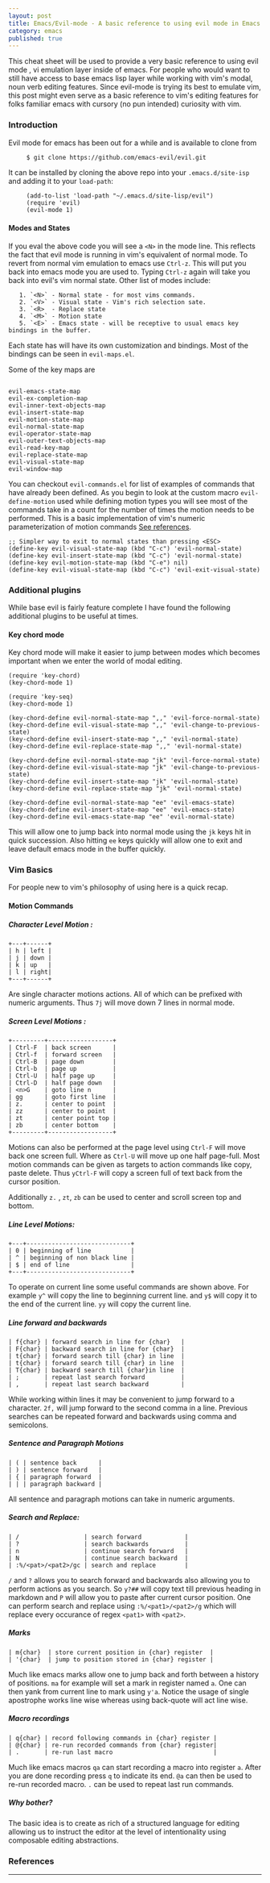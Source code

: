 ```yaml
--- 
layout: post 
title: Emacs/Evil-mode - A basic reference to using evil mode in Emacs.  
category: emacs 
published: true 
--- 
```



This cheat sheet will be used to provide a very basic reference to
using evil mode , vi emulation layer inside of emacs. For people who
would want to still have access to base emacs lisp layer while working
with vim's modal, noun verb editing features. Since evil-mode is
trying its best to emulate vim, this post might even serve as a basic
reference to vim's editing features for folks familiar emacs with
cursory (no pun intended) curiosity with vim.

### Introduction

Evil mode for emacs has been out for a while and is available to clone
from

```bash
     $ git clone https://github.com/emacs-evil/evil.git
```

It can be installed by cloning the above repo into your `.emacs.d/site-isp` and adding it to your `load-path`:

```emacslisp
     (add-to-list 'load-path "~/.emacs.d/site-lisp/evil")
     (require 'evil)
     (evil-mode 1)
```

#### Modes and States

If you eval the above code you will see a `<N>` in the mode line. This
reflects the fact that evil mode is running in vim's equivalent of
normal mode.  To revert from normal vim emulation to emacs use
`Ctrl-z`. This will put you back into emacs mode you are used
to. Typing `Ctrl-z` again will take you back into evil's vim normal
state. Other list of modes include:

       1. `<N>` - Normal state - for most vims commands.
       2. `<V>` - Visual state - Vim's rich selection sate.
       3. `<R>  - Replace state
       4. `<M>` - Motion state
       5. `<E>` - Emacs state - will be receptive to usual emacs key bindings in the buffer.


Each state has will have its own customization and bindings. Most of
the bindings can be seen in `evil-maps.el`.

Some of the key maps are
```emacslisp

evil-emacs-state-map 
evil-ex-completion-map
evil-inner-text-objects-map
evil-insert-state-map
evil-motion-state-map
evil-normal-state-map
evil-operator-state-map
evil-outer-text-objects-map
evil-read-key-map
evil-replace-state-map
evil-visual-state-map
evil-window-map
```

You can checkout `evil-commands.el` for list of examples of commands
that have already been defined. As you begin to look at the custom
macro `evil-define-motion` used while defining motion types you will
see most of the commands take in a count for the number of times the
motion needs to be performed. This is a basic implementation of vim's
numeric parameterization of motion commands [See references][1].

```emacslisp
;; Simpler way to exit to normal states than pressing <ESC>
(define-key evil-visual-state-map (kbd "C-c") 'evil-normal-state)
(define-key evil-insert-state-map (kbd "C-c") 'evil-normal-state)
(define-key evil-motion-state-map (kbd "C-e") nil)
(define-key evil-visual-state-map (kbd "C-c") 'evil-exit-visual-state)

```
### Additional plugins

While base evil is fairly feature complete I have found the following
additional plugins to be useful at times.

#### Key chord mode

Key chord mode will make it easier to jump between modes which becomes
important when we enter the world of modal editing.

```
(require 'key-chord)
(key-chord-mode 1)

(require 'key-seq)
(key-chord-mode 1)

(key-chord-define evil-normal-state-map ",," 'evil-force-normal-state)
(key-chord-define evil-visual-state-map ",," 'evil-change-to-previous-state)
(key-chord-define evil-insert-state-map ",," 'evil-normal-state)
(key-chord-define evil-replace-state-map ",," 'evil-normal-state)

(key-chord-define evil-normal-state-map "jk" 'evil-force-normal-state)
(key-chord-define evil-visual-state-map "jk" 'evil-change-to-previous-state)
(key-chord-define evil-insert-state-map "jk" 'evil-normal-state)
(key-chord-define evil-replace-state-map "jk" 'evil-normal-state)

(key-chord-define evil-normal-state-map "ee" 'evil-emacs-state)
(key-chord-define evil-insert-state-map "ee" 'evil-emacs-state)
(key-chord-define evil-emacs-state-map "ee" 'evil-normal-state)
```

This will allow one to jump back into normal mode using the `jk` keys
hit in quick succession. Also hitting `ee` keys quickly will allow one
to exit and leave default emacs mode in the buffer quickly.

### Vim Basics

For people new to vim's philosophy of using here is a quick recap.

#### Motion Commands

##### Character Level Motion :

```
+---+------+
| h | left |
| j | down |
| k | up   |
| l | right|
+---+------+
```

Are single character motions actions. All of which can be
prefixed with numeric arguments. Thus `7j` will move down 7
lines in normal mode.

##### Screen Level Motions :
```
+---------+------------------+
| Ctrl-F  | back screen      |
| Ctrl-f  | forward screen   |
| Ctrl-B  | page down        |
| Ctrl-b  | page up          |
| Ctrl-U  | half page up     |
| Ctrl-D  | half page down   |
| <n>G    | goto line n      |
| gg      | goto first line  |
| z.      | center to point  |
| zz      | center to point  |
| zt      | center point top |
| zb      | center bottom    |
+---------+------------------+
```


Motions can also be performed at the page level using `Ctrl-F` will move
back one screen full. Where as `Ctrl-U` will move up one half page-full.
Most motion commands can be given as targets to action commands like copy, paste
delete. Thus `yCtrl-F` will copy a screen full of text back from the cursor position.

Additionally `z.` , `zt`, `zb` can be used to center and scroll screen
top and bottom.


##### Line Level Motions:


```
+---+-----------------------------+
| 0 | beginning of line           |
| ^ | beginning of non black line |
| $ | end of line                 |
+---+-----------------------------+
```
      
To operate on current line some useful commands are shown
above. For example `y^` will copy the line to beginning current
line. and `y$` will copy it to the end of the current line. `yy`
will copy the current line. 


##### Line forward and backwards
```
| f{char} | forward search in line for {char}   |
| F{char} | backward search in line for {char}  |
| t{char} | forward search till {char} in line  |
| t{char} | forward search till {char} in line  |
| T{char} | backward search till {char}in line  |
| ;       | repeat last search forward          |
| ,       | repeat last search backward         | 

```

While working within lines it may be convenient to jump forward to a
character. `2f,` will jump forward to the second comma in a
line. Previous searches can be repeated forward and backwards using
comma and semicolons.


##### Sentence and Paragraph Motions

```
| ( | sentence back      |
| ) | sentence forward   |
| { | paragraph forward  |
| | | paragraph backward |

```

All sentence and paragraph motions can take in numeric arguments.

##### Search and Replace:
```
| /                  | search forward            |
| ?                  | search backwards          |
| n                  | continue search forward   |
| N                  | continue search backward  |
| :%/<pat>/<pat2>/gc | search and replace        |
```

`/` and `?` allows you to search forward and backwards also allowing
you to perform actions as you search. So `y?##` will copy text till
previous heading in markdown and `P` will allow you to paste after
current cursor position. One can perform search and replace using
`:%/<pat1>/<pat2>/g` which will replace every occurance of regex
`<pat1>` with `<pat2>`.


##### Marks
```
| m{char}  | store current position in {char} register  |
| '{char}  | jump to position stored in {char} register |
```

Much like emacs marks allow one to jump back and forth between a
history of positions. `ma` for example will set a mark in register
named `a`. One can then yank from current line to mark using `y'a`.
Notice the usage of single apostrophe works line wise whereas using
back-quote will act line wise.

##### Macro recordings

```
| q{char} | record following commands in {char} register |
| @{char} | re-run recorded commands from {char} register|
| .       | re-run last macro                            |
```

Much like emacs macros `qa` can start recording a macro into register
`a`.  After you are done recording press `q` to indicate its end. `@a`
can then be used to re-run recorded macro. `.` can be used to repeat
last run commands.



##### Why bother?

The basic idea is to create as rich of a structured language for
editing allowing us to instruct the editor at the level of
intentionality using composable editing abstractions.


### References

[1]: http://blog.jakubarnold.cz/2014/06/23/evil-mode-how-to-switch-from-vim-to-emacs.html

---
